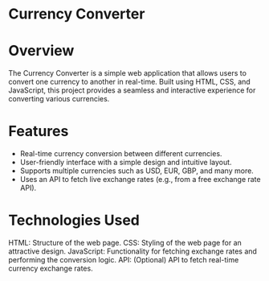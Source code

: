 # Currency Converter

# Overview

The Currency Converter is a simple web application that allows users to convert one currency to another in real-time. Built using HTML, CSS, and JavaScript, this project provides a seamless and interactive experience for converting various currencies.

# Features

- Real-time currency conversion between different currencies.
- User-friendly interface with a simple design and intuitive layout.
- Supports multiple currencies such as USD, EUR, GBP, and many more.
- Uses an API to fetch live exchange rates (e.g., from a free exchange rate API).

# Technologies Used

HTML: Structure of the web page.
CSS: Styling of the web page for an attractive design.
JavaScript: Functionality for fetching exchange rates and performing the conversion logic.
API: (Optional) API to fetch real-time currency exchange rates.
